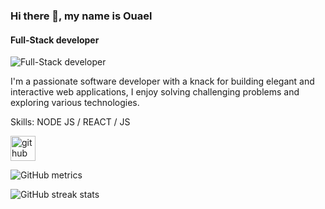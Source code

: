 ### Hi there 👋, my name is Ouael
#### Full-Stack developer
![Full-Stack developer](https://yt3.googleusercontent.com/0gkbJMXLDz-L4LGjKpBLm8uwKO_sS-vmMYw4vV7WVnTYS6PfTnzXOErP7Ygw3bFElw0CjuysCQ=w1138-fcrop64=1,00005a57ffffa5a8-k-c0xffffffff-no-nd-rj)

I'm a passionate software developer with a knack for building elegant and interactive web applications, I enjoy solving challenging problems and exploring various technologies.

Skills: NODE JS / REACT / JS 

[<img src='https://cdn.jsdelivr.net/npm/simple-icons@3.0.1/icons/github.svg' alt='github' height='40'>](https://github.com/ouaelbenamara)  


![GitHub metrics](https://metrics.lecoq.io/ouaelbenamara)  

![GitHub streak stats](https://streak-stats.demolab.com/?user=ouaelbenamara)  





